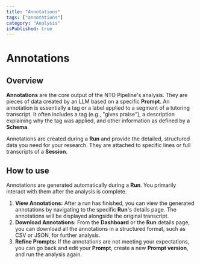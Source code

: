 ```yaml
---
title: "Annotations"
tags: ["annotations"]
category: "Analysis"
isPublished: true
---
```


# Annotations

## Overview

**Annotations** are the core output of the NTO Pipeline's analysis. They are pieces of data created by an LLM based on a specific **Prompt**. An annotation is essentially a tag or a label applied to a segment of a tutoring transcript. It often includes a tag (e.g., "gives praise"), a description explaining why the tag was applied, and other information as defined by a **Schema**.

Annotations are created during a **Run** and provide the detailed, structured data you need for your research. They are attached to specific lines or full transcripts of a **Session**.

## How to use

Annotations are generated automatically during a **Run**. You primarily interact with them after the analysis is complete.

1.  **View Annotations:** After a run has finished, you can view the generated annotations by navigating to the specific **Run**'s details page. The annotations will be displayed alongside the original transcript.
2.  **Download Annotations:** From the **Dashboard** or the **Run** details page, you can download all the annotations in a structured format, such as CSV or JSON, for further analysis.
3.  **Refine Prompts:** If the annotations are not meeting your expectations, you can go back and edit your **Prompt**, create a new **Prompt version**, and run the analysis again.